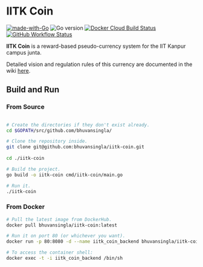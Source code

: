 # IITK Coin

[![made-with-Go](https://img.shields.io/badge/Made%20with-Go-1f425f.svg)](http://golang.org)
![Go version](https://img.shields.io/github/go-mod/go-version/bhuvansingla/iitk-coin)
[![Docker Cloud Build Status](https://img.shields.io/docker/cloud/build/bhuvansingla/iitk-coin)](https://hub.docker.com/r/bhuvansingla/iitk-coin)
[![GitHub Workflow Status](https://img.shields.io/github/workflow/status/bhuvansingla/iitk-coin/go?label=build)](https://github.com/bhuvansingla/iitk-coin/actions)

**IITK Coin** is a reward-based pseudo-currency system for the IIT Kanpur campus junta. 

Detailed vision and regulation rules of this currency are documented in the wiki [here](https://github.com/bhuvansingla/iitk-coin/wiki/Vision-&-Regulation-Rules).

## Build and Run

### From Source
``` bash

# Create the directories if they don't exist already.
cd $GOPATH/src/github.com/bhuvansingla/

# Clone the repository inside.
git clone git@github.com:bhuvansingla/iitk-coin.git
 
cd ./iitk-coin

# Build the project.
go build -o iitk-coin cmd/iitk-coin/main.go

# Run it.
./iitk-coin

```

### From Docker

``` bash
# Pull the latest image from DockerHub.
docker pull bhuvansingla/iitk-coin:latest

# Run it on port 80 (or whichever you want).
docker run -p 80:8080 -d --name iitk_coin_backend bhuvansingla/iitk-coin

# To access the container shell:
docker exec -t -i iitk_coin_backend /bin/sh

```
